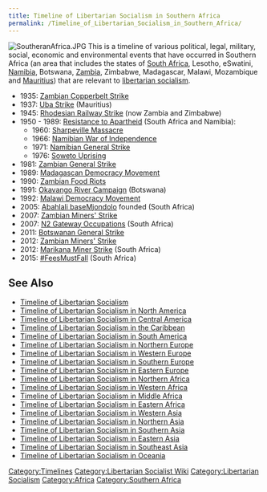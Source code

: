 ```yaml
---
title: Timeline of Libertarian Socialism in Southern Africa
permalink: /Timeline_of_Libertarian_Socialism_in_Southern_Africa/
---
```


![](SoutheranAfrica.JPG "SoutheranAfrica.JPG") This is a timeline of
various political, legal, military, social, economic and environmental
events that have occurred in Southern Africa (an area that includes the
states of [South Africa](South_Africa.md "wikilink"), Lesotho, eSwatini,
[Namibia](Namibia.md "wikilink"), Botswana, [Zambia](Zambia.md "wikilink"),
Zimbabwe, Madagascar, Malawi, Mozambique and
[Mauritius](Mauritius.md "wikilink")) that are relevant to [libertarian
socialism](Libertarian_Socialism.md "wikilink").

- 1935: [Zambian Copperbelt
  Strike](Zambian_Copperbelt_Strike_(1935).md "wikilink")
- 1937: [Uba Strike](Uba_Strike_(1937).md "wikilink") (Mauritius)
- 1945: [Rhodesian Railway
  Strike](Rhodesian_Railway_Strike_(1945).md "wikilink") (now Zambia and
  Zimbabwe)
- 1950 - 1989: [Resistance to
  Apartheid](Resistance_to_Apartheid.md "wikilink") (South Africa and
  Namibia):
  - 1960: [Sharpeville Massacre](Sharpeville_Massacre.md "wikilink")
  - 1966: [Namibian War of
    Independence](Namibian_War_of_Independence.md "wikilink")
  - 1971: [Namibian General
    Strike](Namibian_General_Strike_(1971).md "wikilink")
  - 1976: [Soweto Uprising](Soweto_Uprising_(1976).md "wikilink")
- 1981: [Zambian General
  Strike](Zambian_General_Strike_(1981).md "wikilink")
- 1989: [Madagascan Democracy
  Movement](Madagascan_Democracy_Movement.md "wikilink")
- 1990: [Zambian Food Riots](Zambian_Food_Riots_(1990).md "wikilink")
- 1991: [Okavango River
  Campaign](Okavango_River_Campaign_(1991).md "wikilink") (Botswana)
- 1992: [Malawi Democracy
  Movement](Malawi_Democracy_Movement.md "wikilink")
- 2005: [Abahlali baseMjondolo](Abahlali_baseMjondolo.md "wikilink")
  founded (South Africa)
- 2007: [Zambian Miners'
  Strike](Zambian_Miners'_Strike_(2007).md "wikilink")
- 2007: [N2 Gateway
  Occupations](N2_Gateway_Occupations_(2007).md "wikilink") (South Africa)
- 2011: [Botswanan General
  Strike](Botswanan_General_Strike_(2011).md "wikilink")
- 2012: [Zambian Miners'
  Strike](Zambian_Miners'_Strike_(2012).md "wikilink")
- 2012: [Marikana Miner Strike](Marikana_Miner_Strike_(2012).md "wikilink")
  (South Africa)
- 2015: [\#FeesMustFall](#FeesMustFall_(South_Africa).md "wikilink") (South
  Africa)

## See Also

- [Timeline of Libertarian
  Socialism](Timeline_of_Libertarian_Socialism.md "wikilink")
- [Timeline of Libertarian Socialism in North
  America](Timeline_of_Libertarian_Socialism_in_North_America.md "wikilink")
- [Timeline of Libertarian Socialism in Central
  America](Timeline_of_Libertarian_Socialism_in_Central_America.md "wikilink")
- [Timeline of Libertarian Socialism in the
  Caribbean](Timeline_of_Libertarian_Socialism_in_the_Caribbean.md "wikilink")
- [Timeline of Libertarian Socialism in South
  America](Timeline_of_Libertarian_Socialism_in_South_America.md "wikilink")
- [Timeline of Libertarian Socialism in Northern
  Europe](Timeline_of_Libertarian_Socialism_in_Northern_Europe.md "wikilink")
- [Timeline of Libertarian Socialism in Western
  Europe](Timeline_of_Libertarian_Socialism_in_Western_Europe.md "wikilink")
- [Timeline of Libertarian Socialism in Southern
  Europe](Timeline_of_Libertarian_Socialism_in_Southern_Europe.md "wikilink")
- [Timeline of Libertarian Socialism in Eastern
  Europe](Timeline_of_Libertarian_Socialism_in_Eastern_Europe.md "wikilink")
- [Timeline of Libertarian Socialism in Northern
  Africa](Timeline_of_Libertarian_Socialism_in_Northern_Africa.md "wikilink")
- [Timeline of Libertarian Socialism in Western
  Africa](Timeline_of_Libertarian_Socialism_in_Western_Africa.md "wikilink")
- [Timeline of Libertarian Socialism in Middle
  Africa](Timeline_of_Libertarian_Socialism_in_Middle_Africa.md "wikilink")
- [Timeline of Libertarian Socialism in Eastern
  Africa](Timeline_of_Libertarian_Socialism_in_Eastern_Africa.md "wikilink")
- [Timeline of Libertarian Socialism in Western
  Asia](Timeline_of_Libertarian_Socialism_in_Western_Asia.md "wikilink")
- [Timeline of Libertarian Socialism in Northern
  Asia](Timeline_of_Libertarian_Socialism_in_Northern_Asia.md "wikilink")
- [Timeline of Libertarian Socialism in Southern
  Asia](Timeline_of_Libertarian_Socialism_in_Southern_Asia.md "wikilink")
- [Timeline of Libertarian Socialism in Eastern
  Asia](Timeline_of_Libertarian_Socialism_in_Eastern_Asia.md "wikilink")
- [Timeline of Libertarian Socialism in Southeast
  Asia](Timeline_of_Libertarian_Socialism_in_Southeast_Asia.md "wikilink")
- [Timeline of Libertarian Socialism in
  Oceania](Timeline_of_Libertarian_Socialism_in_Oceania.md "wikilink")

[Category:Timelines](Category:Timelines.md "wikilink")
[Category:Libertarian Socialist
Wiki](Category:Libertarian_Socialist_Wiki.md "wikilink")
[Category:Libertarian
Socialism](Category:Libertarian_Socialism.md "wikilink")
[Category:Africa](Category:Africa.md "wikilink") [Category:Southern
Africa](Category:Southern_Africa.md "wikilink")